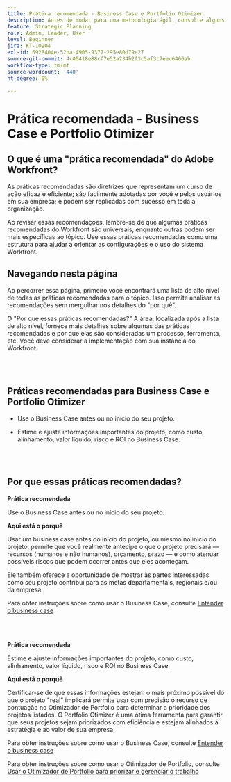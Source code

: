 ```yaml
---
title: Prática recomendada - Business Case e Portfolio Otimizer
description: Antes de mudar para uma metodologia ágil, consulte alguns conselhos e perguntas a serem feitas.
feature: Strategic Planning
role: Admin, Leader, User
level: Beginner
jira: KT-10904
exl-id: 6928404e-52ba-4905-9377-295e80d79e27
source-git-commit: 4c00418e88cf7e52a234b2f3c5af3c7eec6406ab
workflow-type: tm+mt
source-wordcount: '440'
ht-degree: 0%

---
```


# Prática recomendada - Business Case e Portfolio Otimizer

## O que é uma &quot;prática recomendada&quot; do Adobe Workfront?

As práticas recomendadas são diretrizes que representam um curso de ação eficaz e eficiente; são facilmente adotadas por você e pelos usuários em sua empresa; e podem ser replicadas com sucesso em toda a organização.

Ao revisar essas recomendações, lembre-se de que algumas práticas recomendadas do Workfront são universais, enquanto outras podem ser mais específicas ao tópico. Use essas práticas recomendadas como uma estrutura para ajudar a orientar as configurações e o uso do sistema Workfront.

## Navegando nesta página

Ao percorrer essa página, primeiro você encontrará uma lista de alto nível de todas as práticas recomendadas para o tópico. Isso permite analisar as recomendações sem mergulhar nos detalhes do &quot;por quê&quot;.

O &quot;Por que essas práticas recomendadas?&quot; A área, localizada após a lista de alto nível, fornece mais detalhes sobre algumas das práticas recomendadas e por que elas são consideradas um processo, ferramenta, etc. Você deve considerar a implementação com sua instância do Workfront.

</br>
</br>

## Práticas recomendadas para Business Case e Portfolio Otimizer

* Use o Business Case antes ou no início do seu projeto.

* Estime e ajuste informações importantes do projeto, como custo, alinhamento, valor líquido, risco e ROI no Business Case.

</br>
</br>

## Por que essas práticas recomendadas?

**Prática recomendada**

Use o Business Case antes ou no início do seu projeto.

**Aqui está o porquê**

Usar um business case antes do início do projeto, ou mesmo no início do projeto, permite que você realmente antecipe o que o projeto precisará — recursos (humanos e não humanos), orçamento, prazo — e como atenuar possíveis riscos que podem ocorrer antes que eles aconteçam.

Ele também oferece a oportunidade de mostrar às partes interessadas como seu projeto contribui para as metas departamentais, regionais e/ou da empresa.

Para obter instruções sobre como usar o Business Case, consulte [Entender o business case](https://experienceleague.adobe.com/docs/workfront-learn/tutorials-workfront/manage-work/portfolios/introduction-to-the-business-case.html)

</br>
</br>

**Prática recomendada**

Estime e ajuste informações importantes do projeto, como custo, alinhamento, valor líquido, risco e ROI no Business Case.

**Aqui está o porquê**

Certificar-se de que essas informações estejam o mais próximo possível do que o projeto &quot;real&quot; implicará permite usar com precisão o recurso de pontuação no Otimizador de Portfolio para determinar a prioridade dos projetos listados. O Portfolio Otimizer é uma ótima ferramenta para garantir que seus projetos sejam priorizados com eficiência e estejam alinhados à estratégia e ao valor de sua empresa.

Para obter instruções sobre como usar o Business Case, consulte [Entender o business case](https://experienceleague.adobe.com/docs/workfront-learn/tutorials-workfront/manage-work/portfolios/introduction-to-the-business-case.html)

Para obter instruções sobre como usar o Otimizador de Portfolio, consulte [Usar o Otimizador de Portfolio para priorizar e gerenciar o trabalho](https://experienceleague.adobe.com/docs/workfront-learn/tutorials-workfront/manage-work/portfolios/prioritize-and-manage-work-with-portfolios.html)

